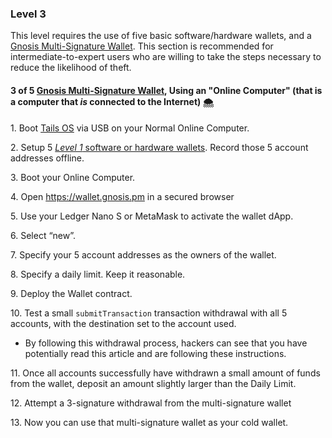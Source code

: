 ### Level 3

This level requires the use of five basic software/hardware wallets, and a [Gnosis Multi-Signature Wallet](https://tra38.gitbooks.io/pro-tips-for-ethereum-wallet-management/content/gnosis-multi-signature-wallet.html). This section is recommended for intermediate-to-expert users who are willing to take the steps necessary to reduce the likelihood of theft.

#### 3 of 5 [Gnosis Multi-Signature Wallet](https://tra38.gitbooks.io/pro-tips-for-ethereum-wallet-management/content/gnosis-multi-signature-wallet.html), Using an "Online Computer" (that is a computer that *is* connected to the Internet) 🌨

 1\. Boot [Tails OS](https://tra38.gitbooks.io/pro-tips-for-ethereum-wallet-management/content/tails-os.html) via USB on your Normal Online Computer.
 
 2\. Setup 5 [*Level 1* software or hardware wallets](https://tra38.gitbooks.io/pro-tips-for-ethereum-wallet-management/content/recommended-wallet-setups/level-1.html). Record those 5 account addresses offline.
 
 3\. Boot your Online Computer.
 
 4\. Open https://wallet.gnosis.pm in a secured browser
 
 5\. Use your Ledger Nano S or MetaMask to activate the wallet dApp.
 
 6\. Select “new”.
 
 7\. Specify your 5 account addresses as the owners of the wallet.
 
 8\. Specify a daily limit. Keep it reasonable.
 
 9\. Deploy the Wallet contract.
 
 10\. Test a small `submitTransaction` transaction withdrawal with all 5 accounts, with the destination set to the account used.
 - By following this withdrawal process, hackers can see that you have potentially read this article and are following these instructions.
<p></p>
 
11\. Once all accounts successfully have withdrawn a small amount of funds from the wallet, deposit an amount slightly larger than the Daily Limit.
 
 12\. Attempt a 3-signature withdrawal from the multi-signature wallet
 
 13\. Now you can use that multi-signature wallet as your cold wallet.